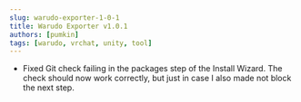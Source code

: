 ```yaml
---
slug: warudo-exporter-1-0-1
title: Warudo Exporter v1.0.1
authors: [pumkin]
tags: [warudo, vrchat, unity, tool]
---
```


- Fixed Git check failing in the packages step of the Install Wizard. The check should now work correctly, but just in case I also made not block the next step.

<!-- truncate -->
